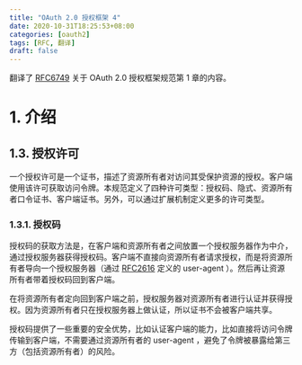 ```yaml
---
title: "OAuth 2.0 授权框架 4"
date: 2020-10-31T18:25:53+08:00
categories: [oauth2]
tags: [RFC, 翻译]
draft: false
---
```


翻译了 [RFC6749] 关于 OAuth 2.0 授权框架规范第 1 章的内容。

<!--more-->

# 1. 介绍

## 1.3. 授权许可

一个授权许可是一个证书，描述了资源所有者对访问其受保护资源的授权。客户端使用该许可获取访问令牌。本规范定义了四种许可类型：授权码、隐式、资源所有者口令证书、客户端证书。另外，可以通过扩展机制定义更多的许可类型。

### 1.3.1. 授权码

授权码的获取方法是，在客户端和资源所有者之间放置一个授权服务器作为中介，通过授权服务器获得授权码。客户端不直接向资源所有者请求授权，而是将资源所有者导向一个授权服务器（通过 [RFC2616][] 定义的 user-agent ）。然后再让资源所有者带着授权码回到客户端。

在将资源所有者定向回到客户端之前，授权服务器对资源所有者进行认证并获得授权。因为资源所有者只在授权服务器上做认证，所以证书不会被客户端共享。

授权码提供了一些重要的安全优势，比如认证客户端的能力，比如直接将访问令牌传输到客户端，不需要通过资源所有者的 user-agent ，避免了令牌被暴露给第三方（包括资源所有者）的风险。

[RFC6749]: https://tools.ietf.org/html/rfc6749
[RFC2616]: https://tools.ietf.org/html/rfc2616

